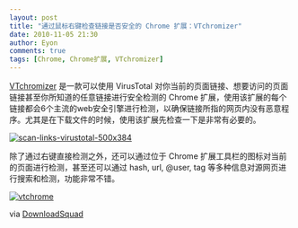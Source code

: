 ```yaml
---
layout: post
title: "通过鼠标右键检查链接是否安全的 Chrome 扩展：VTchromizer"
date: 2010-11-05 21:30
author: Eyon
comments: true
tags: [Chrome, Chrome扩展, VTchromizer]
---
```

[VTchromizer](https://chrome.google.com/extensions/detail/efbjojhplkelaegfbieplglfidafgoka) 是一款可以使用 VirusTotal 对你当前的页面链接、想要访问的页面链接甚至你所知道的任意链接进行安全检测的 Chrome 扩展，使用该扩展的每个链接都会6个主流的web安全引擎进行检测，以确保链接所指的网页内没有恶意程序。尤其是在下载文件的时候，使用该扩展先检查一下是非常有必要的。

<a href="http://img.chromi.org/2010/11/scan-links-virustotal-500x384.png">![](http://img.chromi.org/2010/11/scan-links-virustotal-500x384.png "scan-links-virustotal-500x384")</a>

除了通过右键直接检测之外，还可以通过位于 Chrome 扩展工具栏的图标对当前的页面进行检测，甚至还可以通过 hash, url, @user, tag 等多种信息对源网页进行搜索和检测，功能非常不错。

<a href="http://img.chromi.org/2010/11/vtchrome.jpg">![](http://img.chromi.org/2010/11/vtchrome-550x335.jpg "vtchrome")</a>

via [DownloadSquad](http://www.downloadsquad.com/2010/11/04/check-download-links-for-malware-with-vtchromizer-for-google-chrome/)





